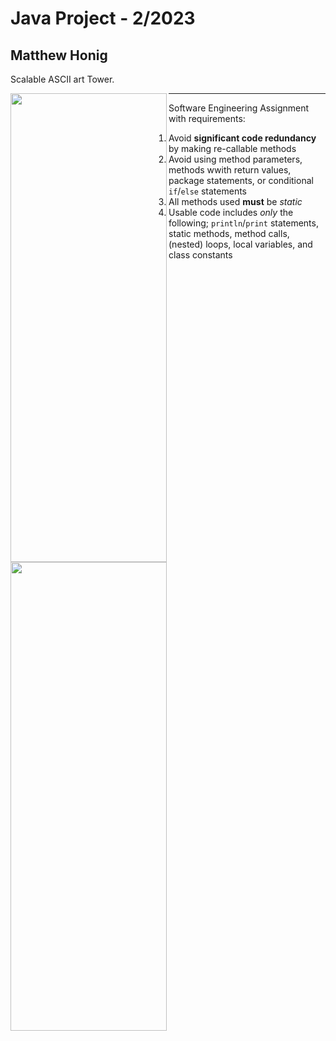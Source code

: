 # Java Project - 2/2023
## Matthew Honig
Scalable ASCII art Tower.

<img align="left" width="250" height="750" src=https://github.com/mattrhonig/Honig-Resume-Portfolio/blob/main/Java_Projects/Scalable%20Tower/tower_images/size2.png>
<img align="left" width="250" height="750" src=https://github.com/mattrhonig/Honig-Resume-Portfolio/blob/main/Java_Projects/Scalable%20Tower/tower_images/size4.png>

<hr>

Software Engineering Assignment with requirements:
1. Avoid **significant code redundancy** by making re-callable methods
2. Avoid using method parameters, methods wwith return values, package statements, or conditional `if`/`else` statements
3. All methods used **must** be *static*
4. Usable code includes *only* the following; `println`/`print` statements, static methods, method calls, (nested) loops, local variables, and class constants
